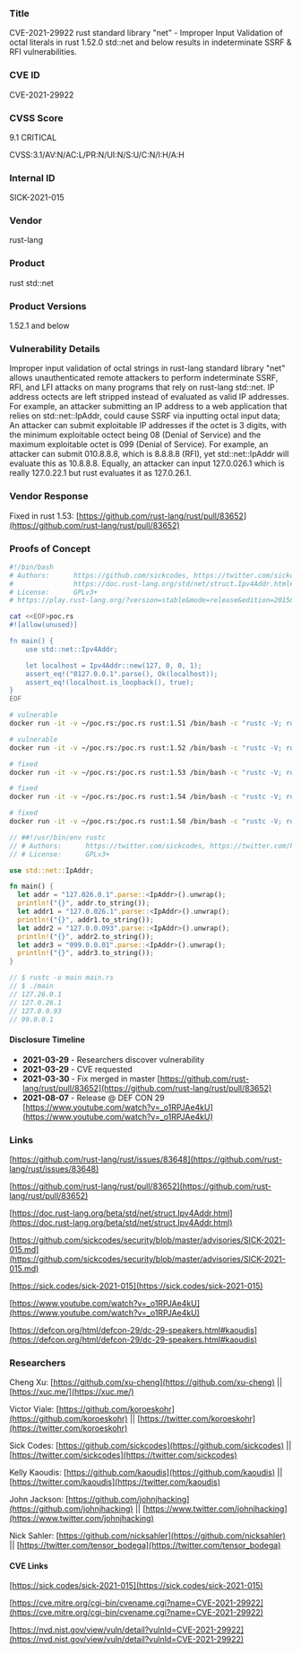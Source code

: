 ### Title
CVE-2021-29922 rust standard library "net" - Improper Input Validation of octal literals in rust 1.52.0 std::net and below results in indeterminate SSRF & RFI vulnerabilities.

### CVE ID
CVE-2021-29922

### CVSS Score
9.1 CRITICAL

CVSS:3.1/AV:N/AC:L/PR:N/UI:N/S:U/C:N/I:H/A:H

### Internal ID
SICK-2021-015
        
### Vendor
rust-lang
        
### Product
rust std::net

### Product Versions
1.52.1 and below

### Vulnerability Details

Improper input validation of octal strings in rust-lang standard library "net" allows unauthenticated remote attackers to perform indeterminate SSRF, RFI, and LFI attacks on many programs that rely on rust-lang std::net. IP address octects are left stripped instead of evaluated as valid IP addresses. For example, an attacker submitting an IP address to a web application that relies on std::net::IpAddr, could cause SSRF via inputting octal input data; An attacker can submit exploitable IP addresses if the octet is 3 digits, with the minimum exploitable octect being 08 (Denial of Service) and the maximum exploitable octet is 099 (Denial of Service). For example, an attacker can submit 010.8.8.8, which is 8.8.8.8 (RFI), yet std::net::IpAddr will evaluate this as 10.8.8.8. Equally, an attacker can input 127.0.026.1 which is really 127.0.22.1 but rust evaluates it as 127.0.26.1.


### Vendor Response
Fixed in rust 1.53: [https://github.com/rust-lang/rust/pull/83652](https://github.com/rust-lang/rust/pull/83652)

### Proofs of Concept


```bash
#!/bin/bash
# Authors:      https://github.com/sickcodes, https://twitter.com/sickcodes
#               https://doc.rust-lang.org/std/net/struct.Ipv4Addr.html#method.is_private
# License:      GPLv3+
# https://play.rust-lang.org/?version=stable&mode=release&edition=2015&gist=62f6f98dc1de7d162ee4e62d09825035

cat <<EOF>poc.rs
#![allow(unused)]

fn main() {
    use std::net::Ipv4Addr;

    let localhost = Ipv4Addr::new(127, 0, 0, 1);
    assert_eq!("0127.0.0.1".parse(), Ok(localhost));
    assert_eq!(localhost.is_loopback(), true);
}
EOF

# vulnerable
docker run -it -v ~/poc.rs:/poc.rs rust:1.51 /bin/bash -c "rustc -V; rustc /poc.rs; ./poc && echo VULNERABLE"

# vulnerable
docker run -it -v ~/poc.rs:/poc.rs rust:1.52 /bin/bash -c "rustc -V; rustc /poc.rs; ./poc && echo VULNERABLE"

# fixed
docker run -it -v ~/poc.rs:/poc.rs rust:1.53 /bin/bash -c "rustc -V; rustc /poc.rs; ./poc && echo VULNERABLE"

# fixed
docker run -it -v ~/poc.rs:/poc.rs rust:1.54 /bin/bash -c "rustc -V; rustc /poc.rs; ./poc && echo VULNERABLE"

# fixed
docker run -it -v ~/poc.rs:/poc.rs rust:1.58 /bin/bash -c "rustc -V; rustc /poc.rs; ./poc && echo VULNERABLE"

```


```rust
// ##!/usr/bin/env rustc
// # Authors:      https://twitter.com/sickcodes, https://twitter.com/kaoudis
// # License:      GPLv3+

use std::net::IpAddr;

fn main() {
  let addr = "127.026.0.1".parse::<IpAddr>().unwrap();
  println!("{}", addr.to_string());
  let addr1 = "127.0.026.1".parse::<IpAddr>().unwrap();
  println!("{}", addr1.to_string());
  let addr2 = "127.0.0.093".parse::<IpAddr>().unwrap();
  println!("{}", addr2.to_string());
  let addr3 = "099.0.0.01".parse::<IpAddr>().unwrap();
  println!("{}", addr3.to_string());
}

// $ rustc -o main main.rs
// $ ./main
// 127.26.0.1
// 127.0.26.1
// 127.0.0.93
// 99.0.0.1

```

#### Disclosure Timeline
* **2021-03-29** - Researchers discover vulnerability
* **2021-03-29** - CVE requested
* **2021-03-30** - Fix merged in master [https://github.com/rust-lang/rust/pull/83652](https://github.com/rust-lang/rust/pull/83652)
* **2021-08-07** - Release @ DEF CON 29 [https://www.youtube.com/watch?v=_o1RPJAe4kU](https://www.youtube.com/watch?v=_o1RPJAe4kU)

### Links

[https://github.com/rust-lang/rust/issues/83648](https://github.com/rust-lang/rust/issues/83648)

[https://github.com/rust-lang/rust/pull/83652](https://github.com/rust-lang/rust/pull/83652)

[https://doc.rust-lang.org/beta/std/net/struct.Ipv4Addr.html](https://doc.rust-lang.org/beta/std/net/struct.Ipv4Addr.html)

[https://github.com/sickcodes/security/blob/master/advisories/SICK-2021-015.md](https://github.com/sickcodes/security/blob/master/advisories/SICK-2021-015.md)

[https://sick.codes/sick-2021-015](https://sick.codes/sick-2021-015)

[https://www.youtube.com/watch?v=_o1RPJAe4kU](https://www.youtube.com/watch?v=_o1RPJAe4kU)

[https://defcon.org/html/defcon-29/dc-29-speakers.html#kaoudis](https://defcon.org/html/defcon-29/dc-29-speakers.html#kaoudis)

### Researchers

Cheng Xu: [https://github.com/xu-cheng](https://github.com/xu-cheng) || [https://xuc.me/](https://xuc.me/)

Victor Viale: [https://github.com/koroeskohr](https://github.com/koroeskohr) || [https://twitter.com/koroeskohr](https://twitter.com/koroeskohr)

Sick Codes: [https://github.com/sickcodes](https://github.com/sickcodes) || [https://twitter.com/sickcodes](https://twitter.com/sickcodes)

Kelly Kaoudis: [https://github.com/kaoudis](https://github.com/kaoudis) || [https://twitter.com/kaoudis](https://twitter.com/kaoudis)

John Jackson: [https://github.com/johnjhacking](https://github.com/johnjhacking) || [https://www.twitter.com/johnjhacking](https://www.twitter.com/johnjhacking)

Nick Sahler: [https://github.com/nicksahler](https://github.com/nicksahler) || [https://twitter.com/tensor_bodega](https://twitter.com/tensor_bodega) 

#### CVE Links

[https://sick.codes/sick-2021-015](https://sick.codes/sick-2021-015)

[https://cve.mitre.org/cgi-bin/cvename.cgi?name=CVE-2021-29922](https://cve.mitre.org/cgi-bin/cvename.cgi?name=CVE-2021-29922)

[https://nvd.nist.gov/view/vuln/detail?vulnId=CVE-2021-29922](https://nvd.nist.gov/view/vuln/detail?vulnId=CVE-2021-29922)
